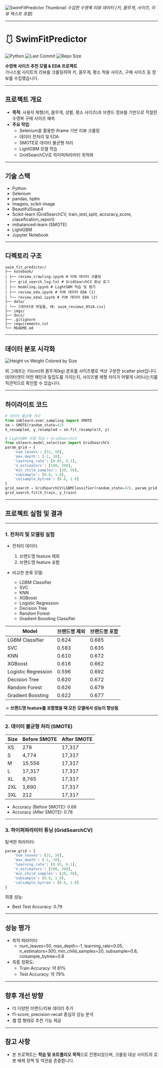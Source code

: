 ![SwimFitPredictor Thumbnail](imgs/swimfit_thumbnail.png)
_수집한 수영복 리뷰 데이터 (키, 몸무게, 사이즈, 리뷰 텍스트 포함)_

---

# 🩱 SwimFitPredictor

![Python](https://img.shields.io/badge/Python-3.8%2B-blue?logo=python)
![Last Commit](https://img.shields.io/github/last-commit/pupumom/swim_fit_predictor?style=flat)
![Repo Size](https://img.shields.io/github/repo-size/pupumom/swim_fit_predictor)

**수영복 사이즈 추천 모델 & EDA 프로젝트**  
가나스윔 사이트의 리뷰를 크롤링하여 키, 몸무게, 평소 착용 사이즈, 구매 사이즈 등 정보를 수집했습니다.


---

## 프로젝트 개요

- **목적**: 사용자 체형(키, 몸무게, 성별, 평소 사이즈)과 브랜드 정보를 기반으로 적절한 수영복 구매 사이즈 예측
- **주요 작업**:
  - Selenium을 활용한 iframe 기반 리뷰 크롤링
  - 데이터 전처리 및 EDA
  - SMOTE로 데이터 불균형 처리
  - LightGBM 모델 학습
  - GridSearchCV로 하이퍼파라미터 최적화


---

## 기술 스택
- Python
- Selenium
- pandas, tqdm
- imageio, scikit-image
- BeautifulSoup4
- Scikit-learn (GridSearchCV, train_test_split, accuracy_score, classification_report)
- imbalanced-learn (SMOTE)
- LightGBM
- Jupyter Notebook

---

## 디렉토리 구조
``` 
swim_fit_predictor/
├── notebook/
│ ├── review_crawling.ipynb # 리뷰 데이터 크롤링
│ ├── grid_search_log.txt # GridSearchCV 튜닝 로그
│ ├── modeling.ipynb # LightGBM 학습 및 평가
│ ├── review_eda.ipynb # 리뷰 데이터 EDA (1)
│ └── review_eda2.ipynb # 리뷰 데이터 EDA (2)
├── data/ 
│ └── [데이터셋 파일들, 예: swim_reviews_0510.csv]
├── imgs/
├── docs/ 
├── .gitignore
├── requirements.txt
└── README.md
``` 

---

## 데이터 분포 시각화

![Height vs Weight Colored by Size](imgs/height_weight_size.png)

위 그래프는 키(cm)와 몸무게(kg) 분포를 사이즈별로 색상 구분한 scatter plot입니다.  
데이터셋이 어떤 패턴과 밀집도를 가지는지, 사이즈별 체형 차이가 어떻게 나타나는지를 직관적으로 확인할 수 있습니다.

---

## 하이라이트 코드

```python
# 데이터 불균형 처리
from imblearn.over_sampling import SMOTE
sm = SMOTE(random_state=42)
X_resampled, y_resampled = sm.fit_resample(X, y)

# LightGBM 모델 학습 + GridSearchCV
from sklearn.model_selection import GridSearchCV
param_grid = {
    'num_leaves': [31, 50],
    'max_depth': [-1, 10],
    'learning_rate': [0.05, 0.1],
    'n_estimators': [100, 300],
    'min_child_samples': [20, 50],
    'subsample': [0.8, 1.0],
    'colsample_bytree': [0.8, 1.0]
}
grid_search = GridSearchCV(LGBMClassifier(random_state=42), param_grid, scoring='accuracy', cv=3, n_jobs=-1, verbose=1)
grid_search.fit(X_train, y_train)
```

---

## 프로젝트 실험 및 결과

---

### 1. 전처리 및 모델링 실험

- 전처리 데이터:
  1. 브랜드명 feature 제외
  2. 브랜드명 feature 포함

- 비교한 분류 모델:
  - LGBM Classifier
  - SVC
  - KNN
  - XGBoost
  - Logistic Regression
  - Decision Tree
  - Random Forest
  - Gradient Boosting Classifier

| Model                    | 브랜드명 제외 | 브랜드명 포함 |
|--------------------------|---------------|---------------|
| LGBM Classifier          | 0.624         | 0.685         |
| SVC                      | 0.583         | 0.635         |
| KNN                      | 0.610         | 0.672         |
| XGBoost                  | 0.616         | 0.662         |
| Logistic Regression      | 0.596         | 0.692         |
| Decision Tree            | 0.620         | 0.672         |
| Random Forest            | 0.626         | 0.679         |
| Gradient Boosting        | 0.622         | 0.677         |

→ **브랜드명 feature를 포함했을 때 모든 모델에서 성능이 향상됨**

---

### 2. 데이터 불균형 처리 (SMOTE)

| Size  | Before SMOTE | After SMOTE |
|-------|--------------|-------------|
| XS    | 278          | 17,317      |
| S     | 4,774        | 17,317      |
| M     | 15,556       | 17,317      |
| L     | 17,317       | 17,317      |
| XL    | 8,765        | 17,317      |
| 2XL   | 1,690        | 17,317      |
| 3XL   | 212          | 17,317      |

- Accuracy (Before SMOTE): 0.68
- Accuracy (After SMOTE): 0.78

---

### 3. 하이퍼파라미터 튜닝 (GridSearchCV)

탐색한 파라미터:
```python
param_grid = {
    'num_leaves': [31, 50],
    'max_depth': [-1, 10],
    'learning_rate': [0.05, 0.1],
    'n_estimators': [100, 300],
    'min_child_samples': [20, 50],
    'subsample': [0.8, 1.0],
    'colsample_bytree': [0.8, 1.0]
}
```

최종 성능:
- Best Test Accuracy: 0.79

---

## 성능 평가

- 최적 파라미터:
  - num_leaves=50, max_depth=-1, learning_rate=0.05, n_estimators=300, min_child_samples=20, subsample=0.8, colsample_bytree=0.8
- 최종 정확도:
  - Train Accuracy: 약 81%
  - Test Accuracy: 약 79%

---

## 향후 개선 방향

- 더 다양한 브랜드/리뷰 데이터 추가
- f1-score, precision-recall 중심의 성능 분석
- 웹 앱 형태로 추천 기능 제공

---

## 참고 사항
- 본 프로젝트는 **학습 및 포트폴리오 목적**으로 진행되었으며, 크롤링 대상 사이트의 로봇 배제 정책 및 약관을 존중합니다.

